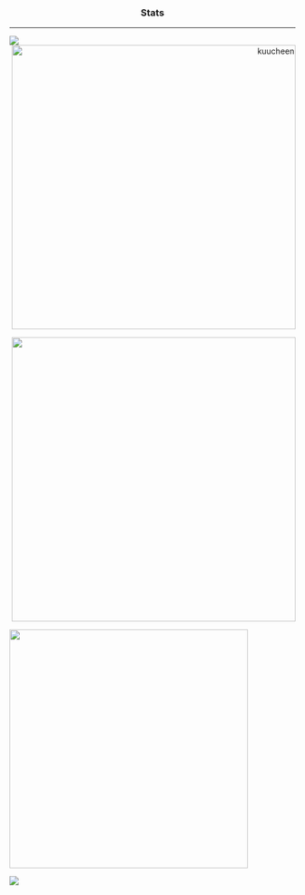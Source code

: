 ### <p align="center">Stats</p>

-----

<a href="https://discord.com/users/173008713504784384"><img align="left" src="https://lanyard.cnrad.dev/api/173008713504784384&bg=2E343E?theme=dark&bg=2E343E"/></a>

<p><p align="right"> <img width=500vw src="https://github-readme-streak-stats.herokuapp.com/?user=kuucheen&hide_border=true&background=2E343E&stroke=393e48&ring=CD0952&fire=CD0952&currStreakNum=C0C6DB&sideNums=C0C6DB&currStreakLabel=CD0952&sideLabels=C0C6DB&dates=586069" alt="kuucheen" /></p>

<p align="right"> <img width=500vw src="https://github-readme-stats.vercel.app/api?username=Kuucheen&theme=dark&title_color=CD0952&border_color=2E343E&bg_color=2E343E"/> </p>

<p align="left"> <img width=420vw src="https://github-readme-stats.vercel.app/api/top-langs/?username=Kuucheen&layout=compact&theme=dark&title_color=CD0952&border_color=2E343E&bg_color=2E343E"/> </p>

<p align="left"> <img src="https://komarev.com/ghpvc/?username=Kuucheen&color=CD0952"/> </p>
